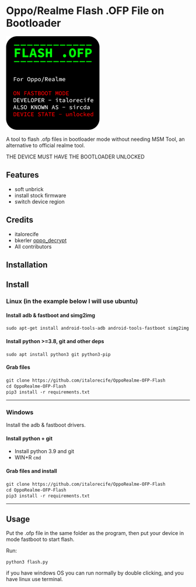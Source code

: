 # Oppo/Realme Flash .OFP File on Bootloader
![Logo](logo.png)

A tool to flash .ofp files in bootloader mode without needing MSM Tool, an alternative to official realme tool.

THE DEVICE MUST HAVE THE BOOTLOADER UNLOCKED

## Features
- soft unbrick
- install stock firmware
- switch device region

## Credits
- italorecife
- bkerler [oppo_decrypt](https://github.com/bkerler/oppo_decrypt)
- All contributors

## Installation

## Install

### Linux (in the example below I will use ubuntu)

#### Install adb & fastboot and simg2img
```
sudo apt-get install android-tools-adb android-tools-fastboot simg2img
```

#### Install python >=3.8, git and other deps

```
sudo apt install python3 git python3-pip
```

#### Grab files 
```
git clone https://github.com/italorecife/OppoRealme-OFP-Flash
cd OppoRealme-OFP-Flash
pip3 install -r requirements.txt
```

---------------------------------------------------------------------------------------------------------------

### Windows

Install the adb & fastboot drivers.

#### Install python + git
- Install python 3.9 and git
- WIN+R ```cmd```

#### Grab files and install
```
git clone https://github.com/italorecife/OppoRealme-OFP-Flash
cd OppoRealme-OFP-Flash
pip3 install -r requirements.txt
```

---------------------------------------------------------------------------------------------------------------

## Usage
Put the .ofp file in the same folder as the program, then put your device in mode fastboot to start flash.

Run:
```
python3 flash.py
```
if you have windows OS you can run normally by double clicking, and you have linux use terminal.
